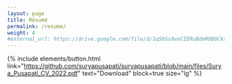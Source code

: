 ```yaml
---
layout: page
title: Résumé
permalink: /resume/
weight: 4
#external_url: https://drive.google.com/file/d/1qSbSsXwxCIERuBdmROBQCksBiJhwB8go/view?usp=sharing
---
```


{% include elements/button.html link="https://github.com/suryapusapati/suryapusapati/blob/main/files/Surya_Pusapati_CV_2022.pdf" text="Download" block=true size="lg" %}